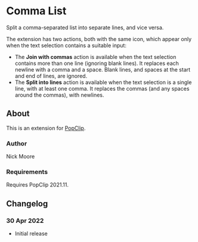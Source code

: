 # Comma List

Split a comma-separated list into separate lines, and vice versa.

The extension has two actions, both with the same icon, which appear only when the text selection contains a suitable input:

* The **Join with commas** action is available when the text selection contains more than one line (ignoring blank lines). It replaces each newline with a comma and a space. Blank lines, and spaces at the start and end of lines, are ignored.
* The **Split into lines** action is available when the text selection is a single line, with at least one comma. It replaces the commas (and any spaces around the commas), with newlines.

## About

This is an extension for [PopClip](https://www.popclip.app/).

### Author

Nick Moore

### Requirements

Requires PopClip 2021.11.

## Changelog

### 30 Apr 2022

* Initial release
